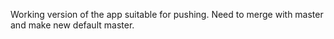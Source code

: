 Working version of the app suitable for pushing. Need to merge with master and make new default master.
